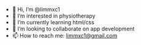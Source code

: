 - 👋 Hi, I’m @limmxc1
- 👀 I’m interested in physiotherapy
- 🌱 I’m currently learning html/css
- 💞️ I’m looking to collaborate on app development
- 📫 How to reach me: limmxc1@gmail.com

<!---
limmxc1/limmxc1 is a ✨ special ✨ repository because its `README.md` (this file) appears on your GitHub profile.
You can click the Preview link to take a look at your changes.
--->
